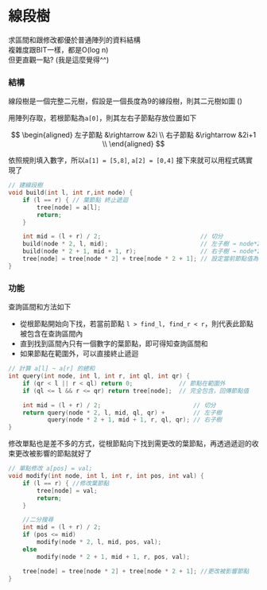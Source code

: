 # 線段樹
求區間和跟修改都優於普通陣列的資料結構 <br>
複雜度跟BIT一樣，都是O(log n) <br>
但更直觀一點? (我是這麼覺得^^) <br>

### 結構
線段樹是一個完整二元樹，假設是一個長度為9的線段樹，則其二元樹如圖
()

用陣列存取，若根節點為`a[0]`，則其左右子節點存放位置如下

$$
\begin{aligned}
左子節點 &\rightarrow &2i \\
右子節點 &\rightarrow &2i+1 \\
\end{aligned}
$$

依照規則填入數字，所以`a[1] = [5,8]`, `a[2] = [0,4]` <b4>
接下來就可以用程式碼實現了 
``` cpp
// 建線段樹
void build(int l, int r,int node) {
    if (l == r) { // 葉節點 終止遞迴
        tree[node] = a[l];
        return;
    }

    int mid = (l + r) / 2;                            // 切分
    build(node * 2, l, mid);                          // 左子樹 → node*2
    build(node * 2 + 1, mid + 1, r);                  // 右子樹 → node*2+1
    tree[node] = tree[node * 2] + tree[node * 2 + 1]; // 設定當前節點值為兩子節點總和
}
```

### 功能
查詢區間和方法如下
- 從根節點開始向下找，若當前節點 `l > find_l, find_r < r`，則代表此節點被包含在查詢區間內
- 直到找到區間內只有一個數字的葉節點，即可得知查詢區間和
- 如果節點在範圍外，可以直接終止遞迴

```cpp
// 計算 a[l] ~ a[r] 的總和
int query(int node, int l, int r, int ql, int qr) {
    if (qr < l || r < ql) return 0;             // 節點在範圍外
    if (ql <= l && r <= qr) return tree[node];  // 完全包含，回傳節點值

    int mid = (l + r) / 2;                          // 切分
    return query(node * 2, l, mid, ql, qr) +        // 左子樹
           query(node * 2 + 1, mid + 1, r, ql, qr); // 右子樹
}
```
修改單點也是差不多的方式，從根節點向下找到需更改的葉節點，再透過遞迴的收束更改被影響的節點就好了
```cpp
// 單點修改 a[pos] = val;
void modify(int node, int l, int r, int pos, int val) {
    if (l == r) { //修改葉節點
        tree[node] = val;
        return;
    }

    //二分搜尋
    int mid = (l + r) / 2;
    if (pos <= mid)
        modify(node * 2, l, mid, pos, val);
    else
        modify(node * 2 + 1, mid + 1, r, pos, val);

    tree[node] = tree[node * 2] + tree[node * 2 + 1]; //更改被影響節點
}

```


